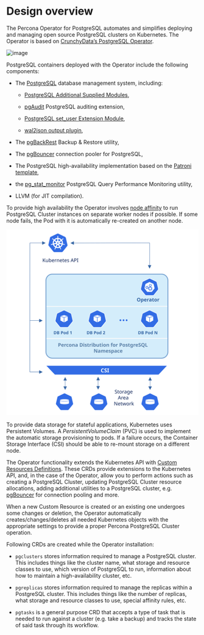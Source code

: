 # Design overview

The Percona Operator for PostgreSQL automates and simplifies
deploying and managing open source PostgreSQL clusters on Kubernetes.
The Operator is based on [CrunchyData’s PostgreSQL Operator](https://crunchydata.github.io/postgres-operator/latest/).



![image](assets/images/pgo.svg)

PostgreSQL containers deployed with the Operator include the following components:


* The [PostgreSQL](https://www.postgresql.org/) database management system, including:


    * [PostgreSQL Additional Supplied Modules](https://www.postgresql.org/docs/current/contrib.html),


    * [pgAudit](https://www.pgaudit.org/) PostgreSQL auditing extension,


    * [PostgreSQL set_user Extension Module](https://github.com/pgaudit/set_user),


    * [wal2json output plugin](https://github.com/eulerto/wal2json),


* The [pgBackRest](https://pgbackrest.org/) Backup & Restore utility,


* The [pgBouncer](http://pgbouncer.github.io/) connection pooler for PostgreSQL,


* The PostgreSQL high-availability implementation based on the [Patroni template](https://patroni.readthedocs.io/),


* the [pg_stat_monitor](https://github.com/percona/pg_stat_monitor/) PostgreSQL Query Performance Monitoring utility,


* LLVM (for JIT compilation).

To provide high availability the Operator involves [node affinity](https://kubernetes.io/docs/concepts/configuration/assign-pod-node/#affinity-and-anti-affinity)
to run PostgreSQL Cluster instances on separate worker nodes if possible. If
some node fails, the Pod with it is automatically re-created on another node.



![image](assets/images/operator.svg)

To provide data storage for stateful applications, Kubernetes uses
Persistent Volumes. A *PersistentVolumeClaim* (PVC) is used to implement
the automatic storage provisioning to pods. If a failure occurs, the
Container Storage Interface (CSI) should be able to re-mount storage on
a different node.

The Operator functionality extends the Kubernetes API with [Custom Resources
Definitions](https://kubernetes.io/docs/concepts/extend-kubernetes/api-extension/custom-resources/#customresourcedefinitions).
These CRDs provide extensions to the Kubernetes API, and, in the case of the
Operator, allow you to perform actions such as creating a PostgreSQL Cluster,
updating PostgreSQL Cluster resource allocations, adding additional utilities to
a PostgreSQL cluster, e.g. [pgBouncer](https://www.pgbouncer.org/) for
connection pooling and more.

When a new Custom Resource is created or an existing one undergoes some changes
or deletion, the Operator automatically creates/changes/deletes all needed
Kubernetes objects with the appropriate settings to provide a proper Percona
PostgreSQL Cluster operation.

Following CRDs are created while the Operator installation:


* `pgclusters` stores information required to manage a PostgreSQL cluster.
This includes things like the cluster name, what storage and resource classes
to use, which version of PostgreSQL to run, information about how to maintain
a high-availability cluster, etc.


* `pgreplicas` stores information required to manage the replicas within a
PostgreSQL cluster. This includes things like the number of replicas, what
storage and resource classes to use, special affinity rules, etc.


* `pgtasks` is a general purpose CRD that accepts a type of task that is
needed to run against a cluster (e.g. take a backup) and tracks the state of
said task through its workflow.
